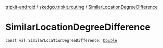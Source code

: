 [tripkit-android](../index.md) / [skedgo.tripkit.routing](index.md) / [SimilarLocationDegreeDifference](./-similar-location-degree-difference.md)

# SimilarLocationDegreeDifference

`const val SimilarLocationDegreeDifference: `[`Double`](https://kotlinlang.org/api/latest/jvm/stdlib/kotlin/-double/index.html)